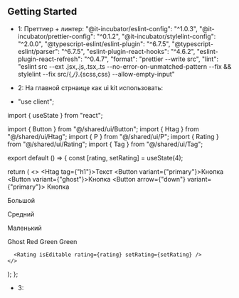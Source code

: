 ## Getting Started

- 1: Преттиер + линтер:
  "@it-incubator/eslint-config": "^1.0.3",
  "@it-incubator/prettier-config": "^0.1.2",
  "@it-incubator/stylelint-config": "^2.0.0",
  "@typescript-eslint/eslint-plugin": "^6.7.5",
  "@typescript-eslint/parser": "^6.7.5",
  "eslint-plugin-react-hooks": "^4.6.2",
  "eslint-plugin-react-refresh": "^0.4.7",
  "format": "prettier --write src",
  "lint": "eslint src --ext .jsx,.js,.tsx,.ts --no-error-on-unmatched-pattern --fix && stylelint --fix src/{,_/}_.{scss,css} --allow-empty-input"

- 2: На главной стрнаице как ui kit использовать:
- "use client";

import { useState } from "react";

import { Button } from "@/shared/ui/Button";
import { Htag } from "@/shared/ui/Htag";
import { P } from "@/shared/ui/P";
import { Rating } from "@/shared/ui/Rating";
import { Tag } from "@/shared/ui/Tag";

export default () => {
const [rating, setRating] = useState(4);

return (
<>
<Htag tag={"h1"}>Текст</Htag>
<Button variant={"primary"}>Кнопка</Button>
<Button variant={"ghost"}>Кнопка</Button>
<Button arrow={"down"} variant={"primary"}>
Кнопка
</Button>

<P size={"l"}>Большой</P>
<P>Средний</P>
<P size={"s"}>Маленький</P>
<Tag size={"s"}>Ghost</Tag>
<Tag color={"red"} size={"m"}>
Red
</Tag>
<Tag color={"green"} size={"s"}>
Green
</Tag>
<Tag color={"primary"}>Green</Tag>

      <Rating isEditable rating={rating} setRating={setRating} />
    </>

);
};

- 3:
